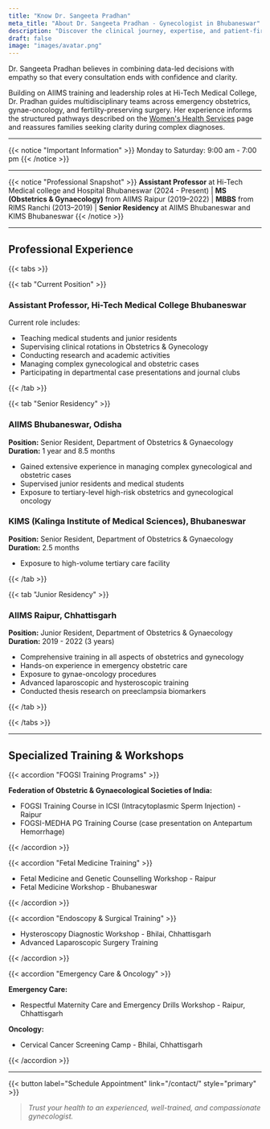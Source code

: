 ```yaml
---
title: "Know Dr. Sangeeta Pradhan"
meta_title: "About Dr. Sangeeta Pradhan - Gynecologist in Bhubaneswar"
description: "Discover the clinical journey, expertise, and patient-first philosophy of Dr. Sangeeta Pradhan, consultant gynecologist and obstetrician in Bhubaneswar, Odisha."
draft: false
image: "images/avatar.png"
---
```


Dr. Sangeeta Pradhan believes in combining data-led decisions with empathy so that every consultation ends with confidence and clarity.

Building on AIIMS training and leadership roles at Hi-Tech Medical College, Dr. Pradhan guides multidisciplinary teams across emergency obstetrics, gynae-oncology, and fertility-preserving surgery. Her experience informs the structured pathways described on the [Women's Health Services](/services/) page and reassures families seeking clarity during complex diagnoses.

---

{{< notice "Important Information" >}}
Monday to Saturday: 9:00 am - 7:00 pm
{{< /notice >}}

---

{{< notice "Professional Snapshot" >}}
**Assistant Professor** at Hi-Tech Medical college and Hospital Bhubaneswar (2024 - Present) | **MS (Obstetrics & Gynaecology)** from AIIMS Raipur (2019–2022) | **MBBS** from RIMS Ranchi (2013–2019) | **Senior Residency** at AIIMS Bhubaneswar and KIMS Bhubaneswar
{{< /notice >}}

---

## Professional Experience

{{< tabs >}}

{{< tab "Current Position" >}}

### Assistant Professor, Hi-Tech Medical College Bhubaneswar

Current role includes:

- Teaching medical students and junior residents
- Supervising clinical rotations in Obstetrics & Gynecology
- Conducting research and academic activities
- Managing complex gynecological and obstetric cases
- Participating in departmental case presentations and journal clubs

{{< /tab >}}

{{< tab "Senior Residency" >}}

### AIIMS Bhubaneswar, Odisha

**Position:** Senior Resident, Department of Obstetrics & Gynaecology  
**Duration:** 1 year and 8.5 months

- Gained extensive experience in managing complex gynecological and obstetric cases
- Supervised junior residents and medical students
- Exposure to tertiary-level high-risk obstetrics and gynecological oncology

### KIMS (Kalinga Institute of Medical Sciences), Bhubaneswar

**Position:** Senior Resident, Department of Obstetrics & Gynaecology  
**Duration:** 2.5 months

- Exposure to high-volume tertiary care facility

{{< /tab >}}

{{< tab "Junior Residency" >}}

### AIIMS Raipur, Chhattisgarh

**Position:** Junior Resident, Department of Obstetrics & Gynaecology  
**Duration:** 2019 - 2022 (3 years)

- Comprehensive training in all aspects of obstetrics and gynecology
- Hands-on experience in emergency obstetric care
- Exposure to gynae-oncology procedures
- Advanced laparoscopic and hysteroscopic training
- Conducted thesis research on preeclampsia biomarkers

{{< /tab >}}

{{< /tabs >}}

---

## Specialized Training & Workshops

{{< accordion "FOGSI Training Programs" >}}

**Federation of Obstetric & Gynaecological Societies of India:**

- FOGSI Training Course in ICSI (Intracytoplasmic Sperm Injection) - Raipur
- FOGSI-MEDHA PG Training Course (case presentation on Antepartum Hemorrhage)

{{< /accordion >}}

{{< accordion "Fetal Medicine Training" >}}

- Fetal Medicine and Genetic Counselling Workshop - Raipur
- Fetal Medicine Workshop - Bhubaneswar

{{< /accordion >}}

{{< accordion "Endoscopy & Surgical Training" >}}

- Hysteroscopy Diagnostic Workshop - Bhilai, Chhattisgarh
- Advanced Laparoscopic Surgery Training

{{< /accordion >}}

{{< accordion "Emergency Care & Oncology" >}}

**Emergency Care:**

- Respectful Maternity Care and Emergency Drills Workshop - Raipur, Chhattisgarh

**Oncology:**

- Cervical Cancer Screening Camp - Bhilai, Chhattisgarh

{{< /accordion >}}

---

{{< button label="Schedule Appointment" link="/contact/" style="primary" >}}

> _Trust your health to an experienced, well-trained, and compassionate gynecologist._
